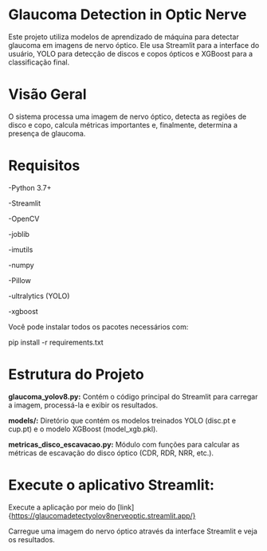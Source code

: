 # Glaucoma Detection in Optic Nerve

Este projeto utiliza modelos de aprendizado de máquina para detectar glaucoma em imagens de nervo óptico. Ele usa Streamlit para a interface do usuário, YOLO para detecção de discos e copos ópticos e XGBoost para a classificação final.

# Visão Geral
O sistema processa uma imagem de nervo óptico, detecta as regiões de disco e copo, calcula métricas importantes e, finalmente, determina a presença de glaucoma.

# Requisitos
-Python 3.7+

-Streamlit

-OpenCV

-joblib

-imutils

-numpy

-Pillow

-ultralytics (YOLO)

-xgboost

Você pode instalar todos os pacotes necessários com:

pip install -r requirements.txt


# Estrutura do Projeto

**glaucoma_yolov8.py:** Contém o código principal do Streamlit para carregar a imagem, processá-la e exibir os resultados.

**models/:** Diretório que contém os modelos treinados YOLO (disc.pt e cup.pt) e o modelo XGBoost (model_xgb.pkl).

**metricas_disco_escavacao.py:** Módulo com funções para calcular as métricas de escavação do disco óptico (CDR, RDR, NRR, etc.).

# Execute o aplicativo Streamlit:

Execute a aplicação por meio do [link]{https://glaucomadetectyolov8nerveoptic.streamlit.app/}


Carregue uma imagem do nervo óptico através da interface Streamlit e veja os resultados.


